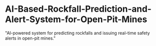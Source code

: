# AI-Based-Rockfall-Prediction-and-Alert-System-for-Open-Pit-Mines
"AI-powered system for predicting rockfalls and issuing real-time safety alerts in open-pit mines."
